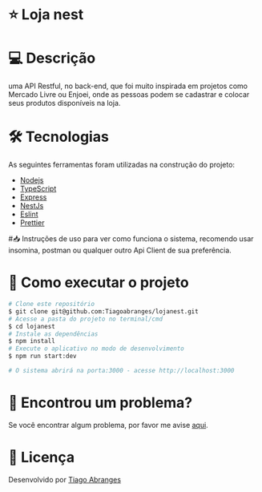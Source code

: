 # ⭐ Loja nest

# 💻 Descrição
uma API Restful, no back-end, que foi muito inspirada em projetos como Mercado Livre ou Enjoei, onde as pessoas podem se cadastrar e colocar seus produtos disponíveis na loja.

# 🛠 Tecnologias
As seguintes ferramentas foram utilizadas na construção do projeto:
* [Nodejs](https://nodejs.org/en/)
* [TypeScript](https://www.typescriptlang.org/)
* [Express](https://expressjs.com/)
* [NestJs](https://nestjs.com/)
* [Eslint](https://eslint.org/)
* [Prettier](https://prettier.io/)

#📥 Instruções de uso
para ver como funciona o sistema, recomendo usar insomina, postman ou qualquer outro Api Client de sua preferência.

# 🚀 Como executar o projeto

```bash
# Clone este repositório
$ git clone git@github.com:Tiagoabranges/lojanest.git
# Acesse a pasta do projeto no terminal/cmd
$ cd lojanest
# Instale as dependências
$ npm install
# Execute o aplicativo no modo de desenvolvimento
$ npm run start:dev

# O sistema abrirá na porta:3000 - acesse http://localhost:3000
```
# 🐛 Encontrou um problema?
Se você encontrar algum problema, por favor me avise [aqui](https://www.linkedin.com/in/tiagoabranges/).


# 📝 Licença
Desenvolvido por [Tiago Abranges](https://www.linkedin.com/in/tiagoabranges/)
